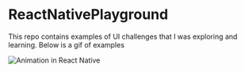 # ReactNativePlayground

This repo contains examples of UI challenges that I was exploring and learning.
Below is a gif of examples

![Animation in React Native](/gifs/first-draft.gif)
